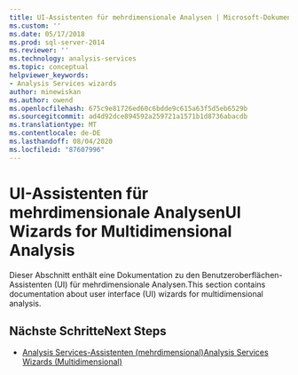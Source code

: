 ```yaml
---
title: UI-Assistenten für mehrdimensionale Analysen | Microsoft-Dokumentation
ms.custom: ''
ms.date: 05/17/2018
ms.prod: sql-server-2014
ms.reviewer: ''
ms.technology: analysis-services
ms.topic: conceptual
helpviewer_keywords:
- Analysis Services wizards
author: minewiskan
ms.author: owend
ms.openlocfilehash: 675c9e81726ed60c6bdde9c615a63f5d5eb6529b
ms.sourcegitcommit: ad4d92dce894592a259721a1571b1d8736abacdb
ms.translationtype: MT
ms.contentlocale: de-DE
ms.lasthandoff: 08/04/2020
ms.locfileid: "87607996"
---
```

# <a name="ui-wizards-for-multidimensional-analysis"></a><span data-ttu-id="e4083-102">UI-Assistenten für mehrdimensionale Analysen</span><span class="sxs-lookup"><span data-stu-id="e4083-102">UI Wizards for Multidimensional Analysis</span></span>

<span data-ttu-id="e4083-103">Dieser Abschnitt enthält eine Dokumentation zu den Benutzeroberflächen-Assistenten (UI) für mehrdimensionale Analysen.</span><span class="sxs-lookup"><span data-stu-id="e4083-103">This section contains documentation about user interface (UI) wizards for multidimensional analysis.</span></span>

## <a name="next-steps"></a><span data-ttu-id="e4083-104">Nächste Schritte</span><span class="sxs-lookup"><span data-stu-id="e4083-104">Next Steps</span></span>

- [<span data-ttu-id="e4083-105">Analysis Services-Assistenten (mehrdimensional)</span><span class="sxs-lookup"><span data-stu-id="e4083-105">Analysis Services Wizards (Multidimensional)</span></span>](../analysis-services-wizards-multidimensional-data.md)

